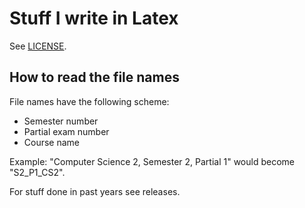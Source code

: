 # Stuff I write in Latex

See [LICENSE](LICENSE).

## How to read the file names

File names have the following scheme:

- Semester number
- Partial exam number
- Course name

Example: "Computer Science 2, Semester 2, Partial 1" would become "S2_P1_CS2".

For stuff done in past years see releases.
